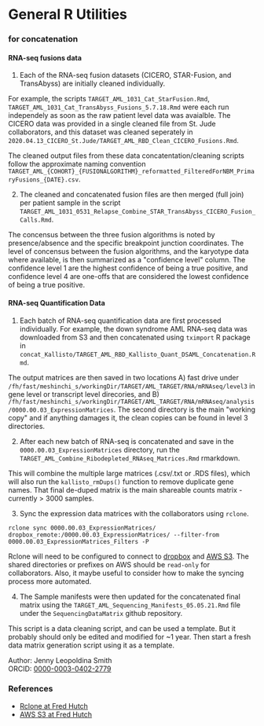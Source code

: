 # General R Utilities 
### for concatenation


#### RNA-seq fusions data

1) Each of the RNA-seq fusion datasets (CICERO, STAR-Fusion, and TransAbyss) are initially cleaned individually. 

For example, the scripts `TARGET_AML_1031_Cat_StarFusion.Rmd`, `TARGET_AML_1031_Cat_TransAbyss_Fusions_5.7.18.Rmd` were each run independely as soon as the raw patient level data was avaialble. The CICERO data was provided in a single cleaned file from St. Jude collaborators, and this dataset was cleaned seperately in `2020.04.13_CICERO_St.Jude/TARGET_AML_RBD_Clean_CICERO_Fusions.Rmd`.

The cleaned output files from these data concatentation/cleaning scripts follow the approximate naming convention `TARGET_AML_{COHORT}_{FUSIONALGORITHM}_reformatted_FilteredForNBM_PrimaryFusions_{DATE}.csv`. 

2) The cleaned and concatenated fusion files are then merged (full join) per patient sample in the script `TARGET_AML_1031_0531_Relapse_Combine_STAR_TransAbyss_CICERO_Fusion_Calls.Rmd`. 

The concensus between the three fusion algorithms is noted by presence/absence and the specific breakpoint junction coordinates. The level of concensus between the fusion algorithms, and the karyotype data where available, is then summarized as a "confidence level" column. The confidence level 1 are the highest confidence of being a true positive, and confidence level 4 are one-offs that are considered the lowest confidence of being a true positive. 

#### RNA-seq Quantification Data 

1) Each batch of RNA-seq quantification data are first processed individually. For example, the down syndrome AML RNA-seq data was downloaded from S3 and then concatenated using `tximport` R package in `concat_Kallisto/TARGET_AML_RBD_Kallisto_Quant_DSAML_Concatenation.Rmd`. 

The output matrices are then saved in two locations A) fast drive under `/fh/fast/meshinchi_s/workingDir/TARGET/AML_TARGET/RNA/mRNAseq/level3` in gene level or transcript level direcories, and B) `/fh/fast/meshinchi_s/workingDir/TARGET/AML_TARGET/RNA/mRNAseq/analysis/0000.00.03_ExpressionMatrices`. The second directory is the main "working copy" and if anything damages it, the clean copies can be found in level 3 directories. 

2) After each new batch of RNA-seq is concatenated and save in the `0000.00.03_ExpressionMatrices` directory, run the `TARGET_AML_Combine_Ribodepleted_RNAseq_Matrices.Rmd` rmarkdown. 

This will combine the multiple large matrices (.csv/.txt or .RDS files), which will also run the `kallisto_rmDups()` function to remove duplicate gene names. That final de-duped matrix is the main shareable counts matrix - currently > 3000 samples. 

3) Sync the expression data matrices with the collaborators using `rclone`. 

```
rclone sync 0000.00.03_ExpressionMatrices/ dropbox_remote:/0000.00.03_ExpressionMatrices/ --filter-from 0000.00.03_ExpressionMatrices_Filters -P
```

Rclone will need to be configured to connect to [dropbox](https://rclone.org/dropbox/) and [AWS S3](https://rclone.org/s3/). The shared directories or prefixes on AWS should be `read-only` for collaborators. Also, it maybe useful to consider how to make the syncing process more automated. 

4) The Sample manifests were then updated for the concatenated final matrix using the `TARGET_AML_Sequencing_Manifests_05.05.21.Rmd` file under the `SequencingDataMatrix` github repository. 

This script is a data cleaning script, and can be used a template. But it probably should only be edited and modified for ~1 year. Then start a fresh data matrix generation script using it as a template. 


Author: Jenny Leopoldina Smith<br>
ORCID: [0000-0003-0402-2779](https://orcid.org/0000-0003-0402-2779)
<br>

### References

* [Rclone at Fred Hutch](https://sciwiki.fredhutch.org/compdemos/Economy-storage/#rclone)
* [AWS S3 at Fred Hutch](https://sciwiki.fredhutch.org/compdemos/Economy-storage/#amazon-web-services-s3-compatibility-layer)

